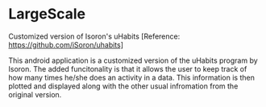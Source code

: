 # LargeScale
Customized version of Isoron's uHabits [Reference: https://github.com/iSoron/uhabits]

This android application is a customized version of the uHabits program by Isoron. The added funcitonality is that it allows the user to keep track of how many times he/she does an activity in a data. This information is then plotted and displayed along with the other usual infromation from the original version.
